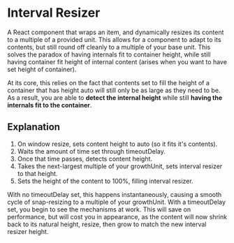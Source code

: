 # Interval Resizer

A React component that wraps an item, and dynamically resizes its content to a
multiple of a provided unit. This allows for a component to adapt to its
contents, but still round off cleanly to a multiple of your base unit. This
solves the paradox of having internals fit to container height, while still
having container fit height of internal content (arises when you want to have
set height of container).

At its core, this relies on the fact that contents set to fill the height of a
container that has height auto will still only be as large as they need to be.
As a result, you are able to **detect the internal height** while still **having
the internals fit to the container**.

## Explanation

1. On window resize, sets content height to auto (so it fits it's contents).
2. Waits the amount of time set through timeoutDelay.
3. Once that time passes, detects content height.
4. Takes the next-largest multiple of your growthUnit, sets interval resizer to 
that height.
5. Sets the height of the content to 100%, filling interval resizer.

With no timeoutDelay set, this happens instantaneously, causing a smooth cycle 
of snap-resizing to a multiple of your growthUnit. With a timeoutDelay set, you
begin to see the mechanisms at work. This will save on performance, but will
cost you in appearance, as the content will now shrink back to its natural
height, resize, then grow to match the new interval resizer height.
